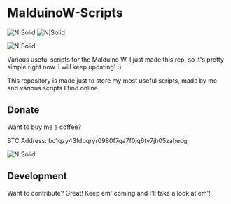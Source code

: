 # MalduinoW-Scripts
![N|Solid](https://img.shields.io/github/last-commit/v3lip/MalduinoW-Scripts)
![N|Solid](https://img.shields.io/github/followers/v3lip?style=social)

![N|Solid](https://i.imgur.com/E5ltGFC.png)

Various useful scripts for the Malduino W.
I just made this rep, so it's pretty simple right now. I will keep updating! :)

This repository is made just to store my most useful scripts, made by me and various scripts I find online.
## Donate

Want to buy me a coffee?

BTC Address: bc1qzy43fdpqryr0980f7qa7f0jq6tv7jh05zahecg

![N|Solid](https://i.imgur.com/gSTg1Jk.png)


## Development

Want to contribute? Great!
Keep em' coming and I'll take a look at em'!
